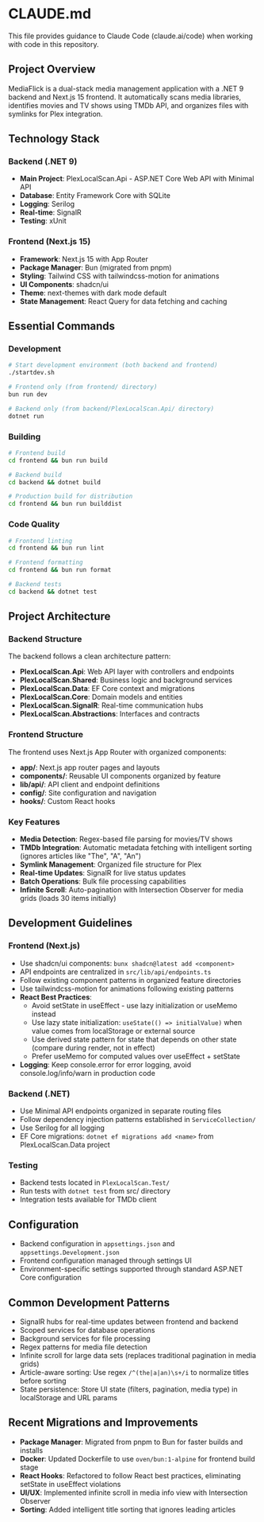 # CLAUDE.md

This file provides guidance to Claude Code (claude.ai/code) when working with code in this repository.

## Project Overview

MediaFlick is a dual-stack media management application with a .NET 9 backend and Next.js 15 frontend. It automatically scans media libraries, identifies movies and TV shows using TMDb API, and organizes files with symlinks for Plex integration.

## Technology Stack

### Backend (.NET 9)
- **Main Project**: PlexLocalScan.Api - ASP.NET Core Web API with Minimal API
- **Database**: Entity Framework Core with SQLite
- **Logging**: Serilog
- **Real-time**: SignalR
- **Testing**: xUnit

### Frontend (Next.js 15)
- **Framework**: Next.js 15 with App Router
- **Package Manager**: Bun (migrated from pnpm)
- **Styling**: Tailwind CSS with tailwindcss-motion for animations
- **UI Components**: shadcn/ui
- **Theme**: next-themes with dark mode default
- **State Management**: React Query for data fetching and caching

## Essential Commands

### Development
```bash
# Start development environment (both backend and frontend)
./startdev.sh

# Frontend only (from frontend/ directory)
bun run dev

# Backend only (from backend/PlexLocalScan.Api/ directory)
dotnet run
```

### Building
```bash
# Frontend build
cd frontend && bun run build

# Backend build
cd backend && dotnet build

# Production build for distribution
cd frontend && bun run builddist
```

### Code Quality
```bash
# Frontend linting
cd frontend && bun run lint

# Frontend formatting
cd frontend && bun run format

# Backend tests
cd backend && dotnet test
```

## Project Architecture

### Backend Structure
The backend follows a clean architecture pattern:

- **PlexLocalScan.Api**: Web API layer with controllers and endpoints
- **PlexLocalScan.Shared**: Business logic and background services
- **PlexLocalScan.Data**: EF Core context and migrations
- **PlexLocalScan.Core**: Domain models and entities
- **PlexLocalScan.SignalR**: Real-time communication hubs
- **PlexLocalScan.Abstractions**: Interfaces and contracts

### Frontend Structure
The frontend uses Next.js App Router with organized components:

- **app/**: Next.js app router pages and layouts
- **components/**: Reusable UI components organized by feature
- **lib/api/**: API client and endpoint definitions
- **config/**: Site configuration and navigation
- **hooks/**: Custom React hooks

### Key Features
- **Media Detection**: Regex-based file parsing for movies/TV shows
- **TMDb Integration**: Automatic metadata fetching with intelligent sorting (ignores articles like "The", "A", "An")
- **Symlink Management**: Organized file structure for Plex
- **Real-time Updates**: SignalR for live status updates
- **Batch Operations**: Bulk file processing capabilities
- **Infinite Scroll**: Auto-pagination with Intersection Observer for media grids (loads 30 items initially)

## Development Guidelines

### Frontend (Next.js)
- Use shadcn/ui components: `bunx shadcn@latest add <component>`
- API endpoints are centralized in `src/lib/api/endpoints.ts`
- Follow existing component patterns in organized feature directories
- Use tailwindcss-motion for animations following existing patterns
- **React Best Practices**:
  - Avoid setState in useEffect - use lazy initialization or useMemo instead
  - Use lazy state initialization: `useState(() => initialValue)` when value comes from localStorage or external source
  - Use derived state pattern for state that depends on other state (compare during render, not in effect)
  - Prefer useMemo for computed values over useEffect + setState
- **Logging**: Keep console.error for error logging, avoid console.log/info/warn in production code

### Backend (.NET)
- Use Minimal API endpoints organized in separate routing files
- Follow dependency injection patterns established in `ServiceCollection/`
- Use Serilog for all logging
- EF Core migrations: `dotnet ef migrations add <name>` from PlexLocalScan.Data project

### Testing
- Backend tests located in `PlexLocalScan.Test/`
- Run tests with `dotnet test` from src/ directory
- Integration tests available for TMDb client

## Configuration
- Backend configuration in `appsettings.json` and `appsettings.Development.json`
- Frontend configuration managed through settings UI
- Environment-specific settings supported through standard ASP.NET Core configuration

## Common Development Patterns
- SignalR hubs for real-time updates between frontend and backend
- Scoped services for database operations
- Background services for file processing
- Regex patterns for media file detection
- Infinite scroll for large data sets (replaces traditional pagination in media grids)
- Article-aware sorting: Use regex `/^(the|a|an)\s+/i` to normalize titles before sorting
- State persistence: Store UI state (filters, pagination, media type) in localStorage and URL params

## Recent Migrations and Improvements
- **Package Manager**: Migrated from pnpm to Bun for faster builds and installs
- **Docker**: Updated Dockerfile to use `oven/bun:1-alpine` for frontend build stage
- **React Hooks**: Refactored to follow React best practices, eliminating setState in useEffect violations
- **UI/UX**: Implemented infinite scroll in media info view with Intersection Observer
- **Sorting**: Added intelligent title sorting that ignores leading articles